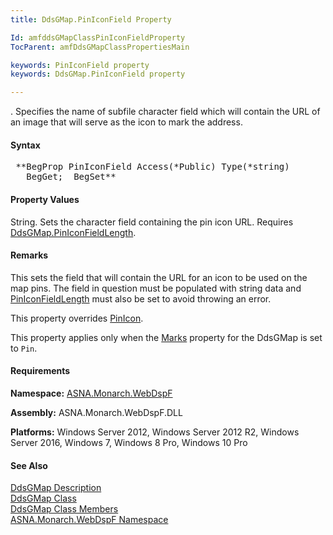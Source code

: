 ```yaml
---
title: DdsGMap.PinIconField Property

Id: amfddsGMapClassPinIconFieldProperty
TocParent: amfDdsGMapClassPropertiesMain

keywords: PinIconField property
keywords: DdsGMap.PinIconField property

---
```


. Specifies the name of subfile character field which will contain the URL of an image that will serve as the icon to mark the address. 

#### Syntax
<pre class="prettyprint"> **BegProp PinIconField Access(*Public) Type(*string)
   BegGet;  BegSet** </pre>

#### Property Values
String. Sets the character field containing the pin icon URL. Requires [DdsGMap.PinIconFieldLength](amfDdsGMapClassPinIconFieldLengthProperty.html).

#### Remarks
This sets the field that will contain the URL for an icon to be used on the map pins. The field in question must be populated with string data and [PinIconFieldLength](amfDdsGMapClassPinIconFieldLengthProperty.html) must also be set to avoid throwing an error.

This property overrides [PinIcon](amfDdsGMapClassPinIconProperty.html).

This property applies only when the [Marks](amfddsGMapClassMarksProperty.html) property for the DdsGMap is set to <code>Pin</code>.

#### Requirements
**Namespace:** [ASNA.Monarch.WebDspF](amfWebDspFNamespace.html)

**Assembly:** ASNA.Monarch.WebDspF.DLL

**Platforms:** Windows Server 2012, Windows Server 2012 R2, Windows Server 2016, Windows 7, Windows 8 Pro, Windows 10 Pro

#### See Also
[DdsGMap Description](amfUnderstandingMaps.html)<br /> [ DdsGMap Class](amfddsGMapClass.html) <br /> [ DdsGMap Class Members](amfddsGMapClassMembers.html) <br /> [ ASNA.Monarch.WebDspF Namespace](amfWebDspFNamespace.html) 
